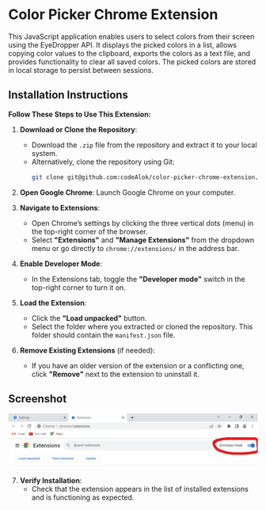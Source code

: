 # Color Picker Chrome Extension

This JavaScript application enables users to select colors from their screen using the EyeDropper API. It displays the picked colors in a list, allows copying color values to the clipboard, exports the colors as a text file, and provides functionality to clear all saved colors. The picked colors are stored in local storage to persist between sessions.

## Installation Instructions

**Follow These Steps to Use This Extension:**

1. **Download or Clone the Repository**:
   - Download the `.zip` file from the repository and extract it to your local system.
   - Alternatively, clone the repository using Git:
     ```bash
     git clone git@github.com:codeAlok/color-picker-chrome-extension.git
     ```

2. **Open Google Chrome**:
   Launch Google Chrome on your computer.

3. **Navigate to Extensions**:
   - Open Chrome’s settings by clicking the three vertical dots (menu) in the top-right corner of the browser.
   - Select **"Extensions"** and **"Manage Extensions"** from the dropdown menu or go directly to `chrome://extensions/` in the address bar.

4. **Enable Developer Mode**:
   - In the Extensions tab, toggle the **"Developer mode"** switch in the top-right corner to turn it on.

5. **Load the Extension**:
   - Click the **"Load unpacked"** button.
   - Select the folder where you extracted or cloned the repository. This folder should contain the `manifest.json` file.

6. **Remove Existing Extensions** (if needed):
   - If you have an older version of the extension or a conflicting one, click **"Remove"** next to the extension to uninstall it.

## Screenshot

![Screenshot1](images/Screenshort1.jpg)

7. **Verify Installation**:
   - Check that the extension appears in the list of installed extensions and is functioning as expected.


